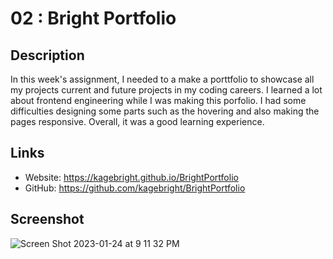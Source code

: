 # 02 : Bright Portfolio

## Description
In this week's assignment, I needed to a make a porttfolio to showcase all my projects current and future projects in my coding careers. I learned a lot about frontend engineering while I was making this porfolio. I had some difficulties designing some parts such as the hovering and also making the pages responsive. Overall, it was a good learning experience.

## Links
- Website: https://kagebright.github.io/BrightPortfolio
- GitHub: https://github.com/kagebright/BrightPortfolio

## Screenshot
![Screen Shot 2023-01-24 at 9 11 32 PM](https://user-images.githubusercontent.com/113262558/214465087-cc0e1424-2535-4b00-aee2-36a50678ff65.png)
